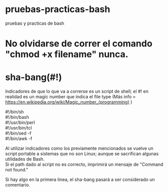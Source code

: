 # pruebas-practicas-bash
pruebas y practicas de bash 


# No olvidarse de correr el comando "chmod +x filename" nunca.


# sha-bang(#!)
Indicadores de que lo que va a correrse es un script de shell; el #! en realidad es un magic number que indica el file type 
(Más info = https://en.wikipedia.org/wiki/Magic_number_(programming) )

#!/bin/sh  <br>
#!/bin/bash <br>
#!/usr/bin/perl <br>
#!/usr/bin/tcl <br>
#!/bin/sed -f <br>
#!/bin/awk -f <br>

Al utilizar indicadores como los previamente mencionados se vuelve un script portable a sistemas que no son Linux; aunque se sacrifican algunas utilidades de Bash. <br>
Si el path dado al script no es correcto, imprimirá un mensaje de "Command not found." <br>

Si hay algo en la primera linea, el sha-bang pasará a ser considerado un comentario. 
